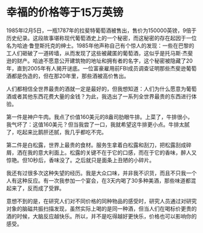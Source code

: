 # 幸福的价格等于15万英镑

1985年l2月5日，一瓶1787年的拉斐特葡萄酒被售出，售价为150000英镑，9倍于历史纪录。这段故事堪称现代葡萄酒史上的一个秘密，而这秘密的存在起因于一位名为哈迪·鲁登斯托克的绅士。1985年他声称自己有个惊人的发现：一些在巴黎的工人们砸破了一道砖墙，从而发现了这些被藏匿的葡萄酒，这似乎是托马斯·杰斐逊的财产。哈迪不愿意公开建筑物的地址和拥有者的名字，这个秘密被隐藏了20年，直到2005年有人揭开谜底。一位富豪雇用前FBI成员调查证明那些杰斐逊葡萄酒都是伪造的，但在那20年里，那些酒被高价售出。

人们都相信全世界最贵的酒就一定是最好的，但我想知道：人们为什么愿意为葡萄酒或者其他东西花费大量的金钱？为此，我选出了一系列全世界最贵的东西进行体验。

第一件是神户牛肉。我点了价值160美元的8盎司肋眼牛排。上菜了，牛排很小，我气坏了：这值160美元？但当我尝了一口，我就希望这牛排更小点。牛排太腻了，吃起来比鹅肝还腻，我几乎都吃不完。

第二件是白松露，世界上最贵的食材。服务生拿着白松露和刮刀，把松露刮成碎屑，洒在我的意大利面上。松露的关键不在于它的口感，而在于它的香味，醉人又惊艳。但10秒后，香味没了。之后就只是面条上丑陋的小碎片。

我还有过很多次这种失望的经历。我是大众口味，并非我不识货，而且不只我一个人有这种反应。有一次我参加一个宴会，在3天内喝了30多种美酒，那些味道都混起来了，反而成了受罪。

意想不到的是，在研究人们对不同价格的同种物品的感受时，研究人员通过对研究对象的脑磁共振扫描发现，虽然实际上喝的是同一种酒，但当人们在喝标价更贵的酒的时候，大脑反应越快乐。所以，并不是吃得越好更快乐，价格也可以影响你的感受。